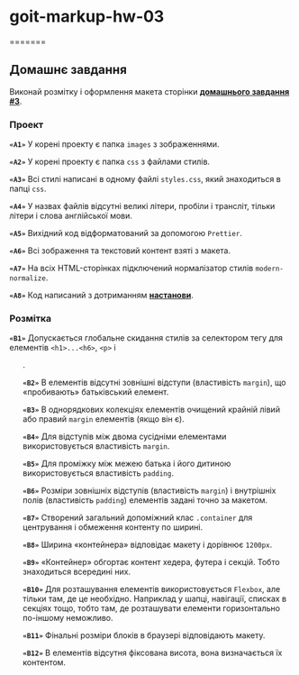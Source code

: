 # goit-markup-hw-03

=======

## Домашнє завдання

Виконай розмітку і оформлення макета сторінки
[**домашнього завдання #3**](<https://www.figma.com/file/3lQQ9l3yQYngZaAsfPkRSL/Web-Studio-(Version-2.1)-(Copy)?node-id=1-95&t=XqEuQw9DxkVeWWkY-0>).

### Проект

**`«A1»`** У корені проекту є папка `images` з зображеннями.

**`«A2»`** У корені проекту є папка `css` з файлами стилів.

**`«A3»`** Всі стилі написані в одному файлі `styles.css`, який знаходиться в папці `css`.

**`«A4»`** У назвах файлів відсутні великі літери, пробіли і трансліт, тільки літери і слова
англійської мови.

**`«A5»`** Вихідний код відформатований за допомогою `Prettier`.

**`«A6»`** Всі зображення та текстовий контент взяті з макета.

**`«A7»`** На всіх HTML-сторінках підключений нормалізатор стилів `modern-normalize`.

**`«A8»`** Код написаний з дотриманням [**настанови**](https://codeguide.co/).

### Розмітка

**`«B1»`** Допускається глобальне скидання стилів за селектором тегу для елементів `<h1>...<h6>`,
`<p>` і <ul>.

**`«B2»`** В елементів відсутні зовнішні відступи (властивість `margin`), що «пробивають»
батьківський елемент.

**`«B3»`** В однорядкових колекціях елементів очищений крайній лівий або правий `margin` елементів
(якщо він є).

**`«B4»`** Для відступів між двома сусідніми елементами використовується властивість `margin`.

**`«B5»`** Для проміжку між межею батька і його дитиною використовується властивість `padding`.

**`«B6»`** Розміри зовнішніх відступів (властивість `margin`) і внутрішніх полів (властивість
`padding`) елементів задані точно за макетом.

**`«B7»`** Створений загальний допоміжний клас `.container` для центрування і обмеження контенту по
ширині.

**`«B8»`** Ширина «контейнера» відповідає макету і дорівнює `1200px`.

**`«B9»`** «Контейнер» обгортає контент хедера, футера і секцій. Тобто знаходиться всередині них.

**`«B10»`** Для розташування елементів використовується `Flexbox`, але тільки там, де це необхідно.
Наприклад у шапці, навігації, списках в секціях тощо, тобто там, де розташувати елементи
горизонтально по-іншому неможливо.

**`«B11»`** Фінальні розміри блоків в браузері відповідають макету.

**`«B12»`** В елементів відсутня фіксована висота, вона визначається їх контентом.
